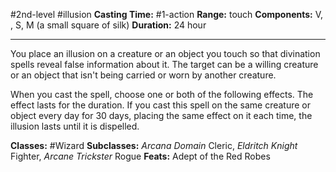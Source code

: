 #2nd-level #illusion
**Casting Time:** #1-action
**Range:** touch
**Components:** V, , S, M (a small square of silk)
**Duration:** 24 hour

---

You place an illusion on a creature or an object you touch so that divination spells reveal false information about it. The target can be a willing creature or an object that isn't being carried or worn by another creature.

When you cast the spell, choose one or both of the following effects. The effect lasts for the duration. If you cast this spell on the same creature or object every day for 30 days, placing the same effect on it each time, the illusion lasts until it is dispelled.




**Classes:** #Wizard
**Subclasses:** *Arcana Domain* Cleric, *Eldritch Knight* Fighter, *Arcane Trickster* Rogue
**Feats:** Adept of the Red Robes
